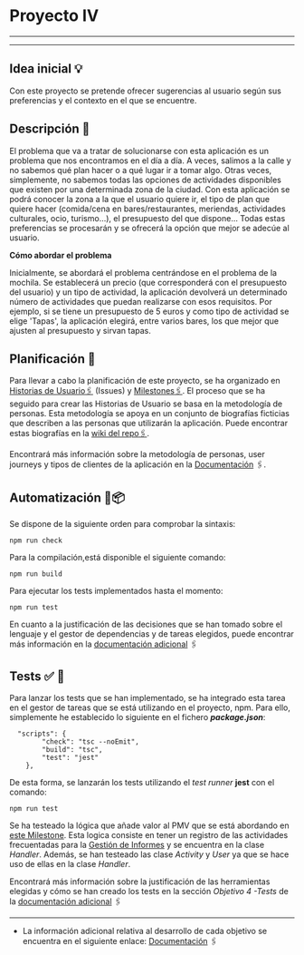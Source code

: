 # Proyecto  IV 
***
***

## **Idea inicial** :bulb:

Con este proyecto se pretende ofrecer sugerencias al usuario según sus preferencias y el contexto en el que se encuentre.
## **Descripción** :scroll:

El problema que va a tratar de solucionarse con esta aplicación es un problema que nos encontramos en el día a día. A veces, salimos a la calle y no sabemos qué plan hacer o a qué lugar ir a tomar algo. Otras veces, simplemente, no sabemos todas las opciones de actividades disponibles que existen por una determinada zona de la ciudad.
Con esta aplicación se podrá conocer la zona a la que el usuario quiere ir, el tipo de plan que quiere hacer (comida/cena en bares/restaurantes, meriendas, actividades culturales, ocio, turismo...), el presupuesto del que dispone... Todas estas preferencias se procesarán y se ofrecerá la opción que mejor se adecúe al usuario.

**Cómo abordar el problema**

Inicialmente, se abordará el problema centrándose en el problema de la mochila. Se establecerá un precio (que corresponderá con el presupuesto del usuario) y un tipo de actividad, la aplicación devolverá un determinado número de actividades que puedan realizarse con esos requisitos. Por ejemplo, si se tiene un presupuesto de 5 euros y como tipo de actividad se elige 'Tapas', la aplicación elegirá, entre varios bares, los que mejor que ajusten al presupuesto y sirvan tapas.

## **Planificación** :bookmark_tabs:
Para llevar a cabo la planificación de este proyecto, se ha organizado en [Historias de Usuario:paperclips:](https://github.com/agr8/Proyecto-IV/issues) (Issues) y [Milestones:paperclips:](https://github.com/agr8/Proyecto-IV/milestones). 
El proceso que se ha seguido para crear las Historias de Usuario se basa en la metodología de personas. Esta metodología se apoya en un conjunto de biografías ficticias que describen a las personas que utilizarán la aplicación. Puede encontrar estas biografías en la [wiki del repo:paperclips:](https://github.com/agr8/Proyecto-IV/wiki/Metodolog%C3%ADa-de-personas).

Encontrará más información sobre la metodología de personas, user journeys y tipos de clientes de la aplicación en la [Documentación](docs/info.md) :paperclips:.

## **Automatización** :wrench::package:
Se dispone de la siguiente orden para comprobar la sintaxis:
```
npm run check
```
Para la compilación,está disponible el siguiente comando:
```
npm run build
```
Para ejecutar los tests implementados hasta el momento:
```
npm run test
```

En cuanto a la justificación de las decisiones que se han tomado sobre el lenguaje y el gestor de dependencias y de tareas elegidos, puede encontrar más información en la [documentación adicional](docs/info.md) :paperclips:

## Tests :white_check_mark: :rotating_light: 

Para lanzar los tests que se han implementado, se ha integrado esta tarea en el gestor de tareas que se está utilizando en el proyecto, npm. Para ello, simplemente he establecido lo siguiente en el fichero ***package.json***:
```
  "scripts": {
        "check": "tsc --noEmit",
        "build": "tsc",
        "test": "jest"
    },
```
De esta forma, se lanzarán los tests utilizando el *test runner* **jest** con el comando:
```
npm run test
```

Se ha testeado la lógica que añade valor al PMV que se está abordando en [este Milestone](https://github.com/agr8/Planner-IV/milestone/1). Esta logica consiste en tener un registro de las actividades frecuentadas para la [Gestión de Informes](https://github.com/agr8/Planner-IV/milestone/1) y se encuentra en la clase *Handler*. Además, se han testeado las clase *Activity* y *User* ya que se hace uso de ellas en la clase *Handler*. 


Encontrará más información sobre la justificación de las herramientas elegidas y cómo se han creado los tests en la sección *Objetivo 4 -Tests* de la [documentación adicional](docs/info.md) :paperclips:


---
* La información adicional relativa al desarrollo de cada objetivo se encuentra en el siguiente enlace:   [Documentación](docs/info.md) :paperclips:
